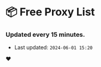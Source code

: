 # :package: Free Proxy List
### Updated every 15 minutes.

- Last updated: `2024-06-01 15:20`

:heart:
